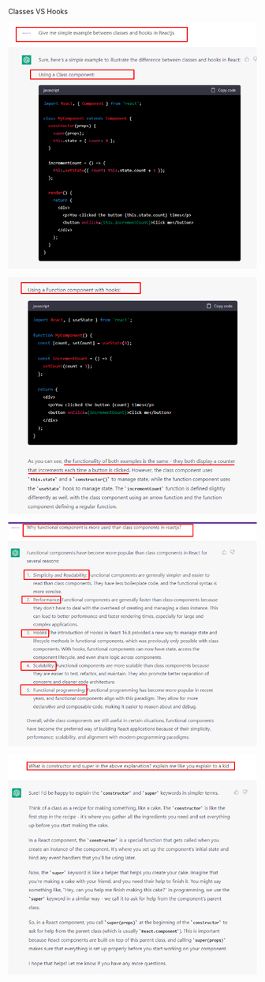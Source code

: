 Classes VS Hooks

![Image](./Imgs/1.png)

![Image](./Imgs/2.png)

![Image](./Imgs/3.png)

![Image](./Imgs/4.png)
